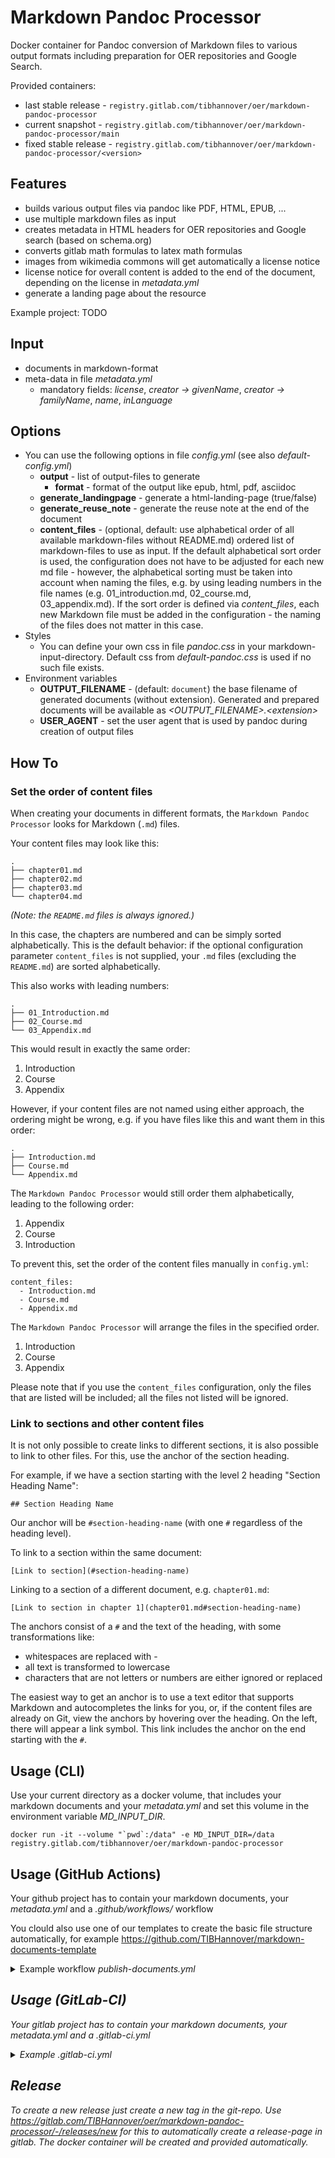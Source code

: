 # Markdown Pandoc Processor

Docker container for Pandoc conversion of Markdown files to various output formats including preparation for OER repositories and Google Search.

Provided containers:
* last stable release - `registry.gitlab.com/tibhannover/oer/markdown-pandoc-processor`
* current snapshot - `registry.gitlab.com/tibhannover/oer/markdown-pandoc-processor/main`
* fixed stable release - `registry.gitlab.com/tibhannover/oer/markdown-pandoc-processor/<version>`

## Features

* builds various output files via pandoc like PDF, HTML, EPUB, ...
* use multiple markdown files as input
* creates metadata in HTML headers for OER repositories and Google search (based on schema.org)
* converts gitlab math formulas to latex math formulas
* images from wikimedia commons will get automatically a license notice
* license notice for overall content is added to the end of the document, depending on the license in _metadata.yml_
* generate a landing page about the resource

Example project: TODO

## Input
 * documents in markdown-format
 * meta-data in file _metadata.yml_
     * mandatory fields: _license_, _creator -> givenName_, _creator -> familyName_, _name_, _inLanguage_

## Options

* You can use the following options in file _config.yml_ (see also _default-config.yml_)
    * **output** - list of output-files to generate
        * **format** - format of the output like epub, html, pdf, asciidoc
    * **generate_landingpage** - generate a html-landing-page (true/false)
    * **generate_reuse_note** - generate the reuse note at the end of the document
    * **content_files** - (optional, default: use alphabetical order of all available markdown-files without README.md) ordered list of markdown-files to use as input. If the default alphabetical sort order is used, the configuration does not have to be adjusted for each new md file - however, the alphabetical sorting must be taken into account when naming the files, e.g. by using leading numbers in the file names (e.g. 01_introduction.md, 02_course.md, 03_appendix.md). If the sort order is defined via _content_files_, each new Markdown file must be added in the configuration - the naming of the files does not matter in this case.
* Styles
    * You can define your own css in file _pandoc.css_ in your markdown-input-directory. Default css from _default-pandoc.css_ is used if no such file exists.
* Environment variables
    * **OUTPUT_FILENAME** - (default: `document`) the base filename of generated documents (without extension). Generated and prepared documents will be available as _\<OUTPUT_FILENAME\>.\<extension\>_
    * **USER_AGENT** - set the user agent that is used by pandoc during creation of output files

## How To
### Set the order of content files
When creating your documents in different formats, the `Markdown Pandoc Processor` looks for Markdown (`.md`) files.

Your content files may look like this:

```
.
├── chapter01.md
├── chapter02.md
├── chapter03.md
└── chapter04.md
```

_(Note: the `README.md` files is always ignored.)_

In this case, the chapters are numbered and can be simply sorted alphabetically. This is the default behavior: if the optional configuration parameter `content_files` is not supplied, your `.md` files (excluding the `README.md`) are sorted alphabetically.

This also works with leading numbers:

```
.
├── 01_Introduction.md
├── 02_Course.md
└── 03_Appendix.md
```

This would result in exactly the same order:

1. Introduction
2. Course
3. Appendix

However, if your content files are not named using either approach, the ordering might be wrong, e.g. if you have files like this and want them in this order:

```
.
├── Introduction.md
├── Course.md
└── Appendix.md
```

The `Markdown Pandoc Processor` would still order them alphabetically, leading to the following order:

1. Appendix
2. Course
3. Introduction

To prevent this, set the order of the content files manually in `config.yml`:

```
content_files:
  - Introduction.md
  - Course.md
  - Appendix.md
```

The `Markdown Pandoc Processor` will arrange the files in the specified order.

1. Introduction
2. Course
3. Appendix


Please note that if you use the `content_files` configuration, only the files that are listed will be included; all the files not listed will be ignored.

### Link to sections and other content files
It is not only possible to create links to different sections, it is also possible to link to other files. For this, use the anchor of the section heading.

For example, if we have a section starting with the level 2 heading "Section Heading Name":

`## Section Heading Name`

Our anchor will be `#section-heading-name` (with one `#` regardless of the heading level).

To link to a section within the same document:

`[Link to section](#section-heading-name)`

Linking to a section of a different document, e.g. `chapter01.md`:

`[Link to section in chapter 1](chapter01.md#section-heading-name)`

The anchors consist of a `#` and the text of the heading, with some transformations like:

* whitespaces are replaced with -
* all text is transformed to lowercase
* characters that are not letters or numbers are either ignored or replaced

The easiest way to get an anchor is to use a text editor that supports Markdown and autocompletes the links for you, or, if the content files are already on Git, view the anchors by hovering over the heading.
On the left, there will appear a link symbol.
This link includes the anchor on the end starting with the `#`.

## Usage (CLI)

Use your current directory as a docker volume, that includes your markdown documents and your _metadata.yml_ and set this volume in the environment variable _MD_INPUT_DIR_.

```
docker run -it --volume "`pwd`:/data" -e MD_INPUT_DIR=/data registry.gitlab.com/tibhannover/oer/markdown-pandoc-processor
```

## Usage (GitHub Actions)

Your github project has to contain your markdown documents, your _metadata.yml_ and a _.github/workflows/_ workflow

You clould also use one of our templates to create the basic file structure automatically, for example https://github.com/TIBHannover/markdown-documents-template

<details><summary>Example workflow <i>publish-documents.yml</></summary>

```
name: Publish documents
on: [push]

env:
  OUTPUT_FILENAME: "document"
  USER_AGENT: "$GITHUB_REPOSITORY ($GITHUB_SERVER_URL/$GITHUB_REPOSITORY)"

jobs:
  prepare-and-build-documents:
    runs-on: ubuntu-latest
    container:
      image: registry.gitlab.com/tibhannover/oer/markdown-pandoc-processor
    steps:
      - uses: actions/checkout@v3
      - run: |
          /build/process.sh
          ls -l
          mkdir .public
          cp -r * .public
          mv .public public
      - uses: actions/upload-pages-artifact@v1
        with:
          path: ./public

  # Deployment job
  deploy:
    # Sets permissions of the GITHUB_TOKEN to allow deployment to GitHub Pages
    permissions:
      pages: write
      id-token: write
    environment:
      name: github-pages
      url: ${{ steps.deployment.outputs.page_url }}
    runs-on: ubuntu-latest
    needs: prepare-and-build-documents
    steps:
      - name: Deploy to GitHub Pages
        id: deployment
        uses: actions/deploy-pages@v2
```

</details>

## Usage (GitLab-CI)

Your gitlab project has to contain your markdown documents, your _metadata.yml_ and a _.gitlab-ci.yml_

<details><summary>Example <i>.gitlab-ci.yml</i></summary>

```
variables:
  OUTPUT_FILENAME: "document"
  USER_AGENT: "$CI_PROJECT_TITLE ($CI_PROJECT_URL)"

prepare-and-build-documents:
  image:
    name: registry.gitlab.com/tibhannover/oer/markdown-pandoc-processor
    entrypoint: [""]
  stage: build
  script:
    - /build/process.sh
    - mkdir .public
    - cp -r * .public
    - mv .public public
  artifacts:
    paths:
      - public
  only:
  - master

```
</details>

## Release

To create a new release just create a new tag in the git-repo. Use https://gitlab.com/TIBHannover/oer/markdown-pandoc-processor/-/releases/new for this to automatically create a release-page in gitlab. The docker container will be created and provided automatically.
